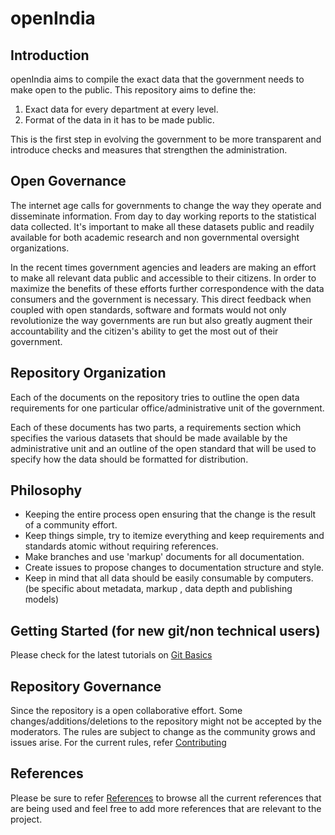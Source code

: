 # openIndia

## Introduction

openIndia aims to compile the exact data that the government needs to make open to the public. This repository aims to define the:

1. Exact data for every department at every level.
2. Format of the data in it has to be made public.

This is the first step in evolving the government to be more transparent and introduce checks and measures that strengthen the administration.

## Open Governance

The internet age calls for governments to change the way they operate and disseminate information. From day to day working reports to the statistical data collected. It's important to make all these datasets public and readily available for both academic research and non governmental oversight organizations.

In the recent times government agencies and leaders are making an effort to make all relevant data public and accessible to their citizens. In order to maximize the benefits of these efforts further correspondence with the data consumers and the government is necessary. This direct feedback when coupled with open standards, software and formats would not only revolutionize the way governments are run but also greatly augment their accountability and the citizen's ability to get the most out of their government.

## Repository Organization

Each of the documents on the repository tries to outline the open data requirements for one particular office/administrative unit of the government.

Each of these documents has two parts, a requirements section which specifies the various datasets that should be made available by the administrative unit and an outline of the open standard that will be used to specify how the data should be formatted for distribution.

## Philosophy

- Keeping the entire process open ensuring that the change is the result of a community effort.
- Keep things simple, try to itemize everything and keep requirements and standards atomic without requiring references.
- Make branches and use 'markup' documents for all documentation.
- Create issues to propose changes to documentation structure and style.
- Keep in mind that all data should be easily consumable by computers.(be specific about metadata, markup , data depth and publishing models)

## Getting Started (for new git/non technical users)

Please check for the latest tutorials on [Git Basics](https://github.com/opendf/openIndia/wiki/Contributing)

## Repository Governance

Since the repository is a open collaborative effort. Some changes/additions/deletions to the repository might not be accepted by the moderators. The rules are subject to change as the community grows and issues arise. For the current rules, refer [Contributing](https://github.com/opendf/openIndia/wiki/Contributing)

## References

Please be sure to refer [References](https://github.com/opendf/openIndia/wiki/References) to browse all the current references that are being used and feel free to add more references that are relevant to the project.
